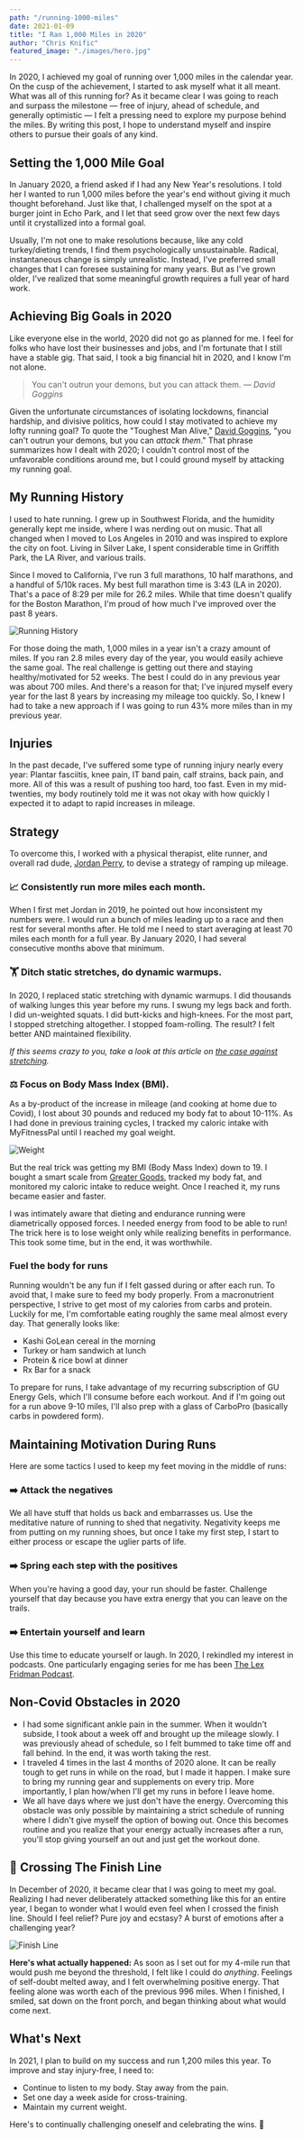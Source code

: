 ```yaml
---
path: "/running-1000-miles"
date: 2021-01-09
title: "I Ran 1,000 Miles in 2020"
author: "Chris Knific"
featured_image: "./images/hero.jpg"
---
```

In 2020, I achieved my goal of running over 1,000 miles in the calendar year. On the cusp of the achievement, I started to ask myself what it all meant. What was all of this running for? As it became clear I was going to reach and surpass the milestone &#8212; free of injury, ahead of schedule, and generally optimistic &#8212; I felt a pressing need to explore my purpose behind the miles. By writing this post, I hope to understand myself and inspire others to pursue their goals of any kind.

## Setting the 1,000 Mile Goal
In January 2020, a friend asked if I had any New Year's resolutions. I told her I wanted to run 1,000 miles before the year's end without giving it much thought beforehand. Just like that, I challenged myself on the spot at a burger joint in Echo Park, and I let that seed grow over the next few days until it crystallized into a formal goal.

Usually, I'm not one to make resolutions because, like any cold turkey/dieting trends, I find them psychologically unsustainable. Radical, instantaneous change is simply unrealistic. Instead, I've preferred small changes that I can foresee sustaining for many years. But as I've grown older, I've realized that some meaningful growth requires a full year of hard work.

## Achieving Big Goals in 2020
Like everyone else in the world, 2020 did not go as planned for me. I feel for folks who have lost their businesses and jobs, and I'm fortunate that I still have a stable gig. That said, I took a big financial hit in 2020, and I know I'm not alone.

> You can't outrun your demons, but you can attack them.
> <cite>&#8212; David Goggins</cite>

Given the unfortunate circumstances of isolating lockdowns, financial hardship, and divisive politics, how could I stay motivated to achieve my lofty running goal? To quote the "Toughest Man Alive," [David Goggins](https://www.instagram.com/davidgoggins/), "you can't outrun your demons, but you can _attack them_." That phrase summarizes how I dealt with 2020; I couldn't control most of the unfavorable conditions around me, but I could ground myself by attacking my running goal.

## My Running History
I used to hate running. I grew up in Southwest Florida, and the humidity generally kept me inside, where I was nerding out on music. That all changed when I moved to Los Angeles in 2010 and was inspired to explore the city on foot. Living in Silver Lake, I spent considerable time in Griffith Park, the LA River, and various trails.

Since I moved to California, I've run 3 full marathons, 10 half marathons, and a handful of 5/10k races. My best full marathon time is 3:43 (LA in 2020). That's a pace of 8:29 per mile for 26.2 miles. While that time doesn't qualify for the Boston Marathon, I'm proud of how much I've improved over the past 8 years.

![Running History](./images/miles-per-year.png)

For those doing the math, 1,000 miles in a year isn't a crazy amount of miles. If you ran 2.8 miles every day of the year, you would easily achieve the same goal. The real challenge is getting out there and staying healthy/motivated for 52 weeks. The best I could do in any previous year was about 700 miles. And there's a reason for that; I've injured myself every year for the last 8 years by increasing my mileage too quickly. So, I knew I had to take a new approach if I was going to run 43% more miles than in my previous year.

## Injuries
In the past decade, I've suffered some type of running injury nearly every year: Plantar fasciitis, knee pain, IT band pain, calf strains, back pain, and more. All of this was a result of pushing too hard, too fast. Even in my mid-twenties, my body routinely told me it was not okay with how quickly I expected it to adapt to rapid increases in mileage.

## Strategy
To overcome this, I worked with a physical therapist, elite runner, and overall rad dude, [Jordan Perry](https://www.fitrightphysicaltherapy.com/), to devise a strategy of ramping up mileage.

### 📈 Consistently run more miles each month.
When I first met Jordan in 2019, he pointed out how inconsistent my numbers were. I would run a bunch of miles leading up to a race and then rest for several months after. He told me I need to start averaging at least 70 miles each month for a full year. By January 2020, I had several consecutive months above that minimum.

### 🏋 Ditch static stretches, do dynamic warmups.
In 2020, I replaced static stretching with dynamic warmups. I did thousands of walking lunges this year before my runs. I swung my legs back and forth. I did un-weighted squats. I did butt-kicks and high-knees. For the most part, I stopped stretching altogether. I stopped foam-rolling. The result? I felt better AND maintained flexibility.

_If this seems crazy to you, take a look at this article on [the case against stretching](https://www.outsideonline.com/2408467/case-against-stretching-flexibility-research)._

### ⚖️ Focus on Body Mass Index (BMI).
As a by-product of the increase in mileage (and cooking at home due to Covid), I lost about 30 pounds and reduced my body fat to about 10-11%. As I had done in previous training cycles, I tracked my caloric intake with MyFitnessPal until I reached my goal weight.

![Weight](./images/weight.png)

But the real trick was getting my BMI (Body Mass Index) down to 19. I bought a smart scale from [Greater Goods](https://greatergoods.com/), tracked my body fat, and monitored my caloric intake to reduce weight. Once I reached it, my runs became easier and faster.

I was intimately aware that dieting and endurance running were diametrically opposed forces. I needed energy from food to be able to run! The trick here is to lose weight only while realizing benefits in performance. This took some time, but in the end, it was worthwhile.

### Fuel the body for runs
Running wouldn't be any fun if I felt gassed during or after each run. To avoid that, I make sure to feed my body properly. From a macronutrient perspective, I strive to get most of my calories from carbs and protein. Luckily for me, I'm comfortable eating roughly the same meal almost every day. That generally looks like:
- Kashi GoLean cereal in the morning
- Turkey or ham sandwich at lunch
- Protein & rice bowl at dinner
- Rx Bar for a snack

To prepare for runs, I take advantage of my recurring subscription of GU Energy Gels, which I'll consume before each workout. And if I'm going out for a run above 9-10 miles, I'll also prep with a glass of CarboPro (basically carbs in powdered form).

## Maintaining Motivation During Runs
Here are some tactics I used to keep my feet moving in the middle of runs:

### ➡️ Attack the negatives
We all have stuff that holds us back and embarrasses us. Use the meditative nature of running to shed that negativity. Negativity keeps me from putting on my running shoes, but once I take my first step, I start to either process or escape the uglier parts of life.

### ➡️ Spring each step with the positives
When you're having a good day, your run should be faster. Challenge yourself that day because you have extra energy that you can leave on the trails.

### ➡️ Entertain yourself and learn
Use this time to educate yourself or laugh. In 2020, I rekindled my interest in podcasts. One particularly engaging series for me has been [The Lex Fridman Podcast](https://lexfridman.com/podcast/).

## Non-Covid Obstacles in 2020
- I had some significant ankle pain in the summer. When it wouldn't subside, I took about a week off and brought up the mileage slowly. I was previously ahead of schedule, so I felt bummed to take time off and fall behind. In the end, it was worth taking the rest.
- I traveled 4 times in the last 4 months of 2020 alone. It can be really tough to get runs in while on the road, but I made it happen. I make sure to bring my running gear and supplements on every trip. More importantly, I plan how/when I'll get my runs in before I leave home.
- We all have days where we just don't have the energy. Overcoming this obstacle was only possible by maintaining a strict schedule of running where I didn't give myself the option of bowing out. Once this becomes routine and you realize that your energy actually increases after a run, you'll stop giving yourself an out and just get the workout done.

## 🏁 Crossing The Finish Line
In December of 2020, it became clear that I was going to meet my goal. Realizing I had never deliberately attacked something like this for an entire year, I began to wonder what I would even feel when I crossed the finish line. Should I feel relief? Pure joy and ecstasy? A burst of emotions after a challenging year?


![Finish Line](./images/finish-line.jpg)

**Here's what actually happened:** As soon as I set out for my 4-mile run that would push me beyond the threshold, I felt like I could do _anything_. Feelings of self-doubt melted away, and I felt overwhelming positive energy. That feeling alone was worth each of the previous 996 miles. When I finished, I smiled, sat down on the front porch, and began thinking about what would come next.

## What's Next
In 2021, I plan to build on my success and run 1,200 miles this year. To improve and stay injury-free, I need to:
- Continue to listen to my body. Stay away from the pain.
- Set one day a week aside for cross-training.
- Maintain my current weight.

Here's to continually challenging oneself and celebrating the wins. 🍻
